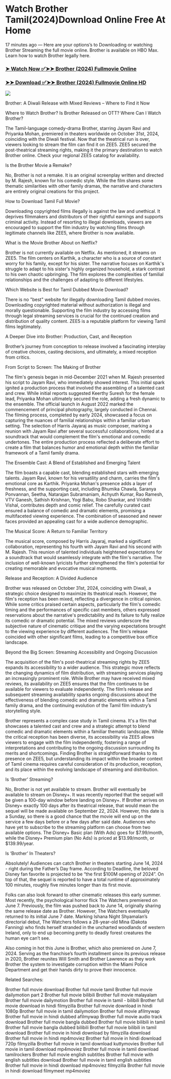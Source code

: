 # Watch Brother Tamil(2024)Download Online Free At Home

17 minutes ago — Here are your options’s to Downloading or watching Brother Streaming the full movie online. Brother is available on HBO Max. Learn how to watch Brother legally here.


### [➤ Watch Now ✅➤➤ Brother (2024) Fullmovie Online](https://yeshq.biz/en/movie/1008633?github)

### [➤➤ Download ✅➤➤ Brother (2024) Fullmovie Online HD](https://yeshq.biz/en/movie/1008633?github)

<p dir="auto"><a href="https://yeshq.biz/en/movie/1008633?github" title="PLAY NOW" rel="nofollow"><img src="https://i.imgur.com/jhNGoEt.gif" style="max-width: 100%;"></a></p>

Brother: A Diwali Release with Mixed Reviews – Where to Find it Now

Where to Watch Brother? Is Brother Released on OTT? Where Can I Watch Brother?

The Tamil-language comedy-drama Brother, starring Jayam Ravi and Priyanka Mohan, premiered in theaters worldwide on October 31st, 2024, coinciding with the Diwali festival. Now that the theatrical run is over, viewers looking to stream the film can find it on ZEE5. ZEE5 secured the post-theatrical streaming rights, making it the primary destination to watch Brother online. Check your regional ZEE5 catalog for availability.

Is the Brother Movie a Remake?

No, Brother is not a remake. It is an original screenplay written and directed by M. Rajesh, known for his comedic style. While the film shares some thematic similarities with other family dramas, the narrative and characters are entirely original creations for this project.

How to Download Tamil Full Movie?

Downloading copyrighted films illegally is against the law and unethical. It deprives filmmakers and distributors of their rightful earnings and supports criminal activity. Instead of resorting to illegal downloads, viewers are encouraged to support the film industry by watching films through legitimate channels like ZEE5, where Brother is now available.

What is the Movie Brother About on Netflix?

Brother is not currently available on Netflix. As mentioned, it streams on ZEE5. The film centers on Karthik, a character who is a source of constant worry for his family, except for his sister. The narrative focuses on Karthik's struggle to adapt to his sister's highly organized household, a stark contrast to his own chaotic upbringing. The film explores the complexities of familial relationships and the challenges of adapting to different lifestyles.

Which Website is Best for Tamil Dubbed Movie Download?

There is no "best" website for illegally downloading Tamil dubbed movies. Downloading copyrighted material without authorization is illegal and morally questionable. Supporting the film industry by accessing films through legal streaming services is crucial for the continued creation and distribution of quality content. ZEE5 is a reputable platform for viewing Tamil films legitimately.

A Deeper Dive into Brother: Production, Cast, and Reception

Brother’s journey from conception to release involved a fascinating interplay of creative choices, casting decisions, and ultimately, a mixed reception from critics.

From Script to Screen: The Making of Brother

The film's genesis began in mid-December 2021 when M. Rajesh presented his script to Jayam Ravi, who immediately showed interest. This initial spark ignited a production process that involved the assembling of a talented cast and crew. While initial reports suggested Keerthy Suresh for the female lead, Priyanka Mohan ultimately secured the role, adding a fresh dynamic to the ensemble. The official launch in August 2022 marked the commencement of principal photography, largely conducted in Chennai. The filming process, completed by early 2024, showcased a focus on capturing the nuances of familial relationships within a familiar urban setting. The selection of Harris Jayaraj as music composer, marking a reunion with Jayam Ravi after several successful collaborations, hinted at a soundtrack that would complement the film's emotional and comedic undertones. The entire production process reflected a deliberate effort to create a film that balances humor and emotional depth within the familiar framework of a Tamil family drama.

The Ensemble Cast: A Blend of Established and Emerging Talent

The film boasts a capable cast, blending established stars with emerging talents. Jayam Ravi, known for his versatility and charm, carries the film's emotional core as Karthik. Priyanka Mohan's presence adds a layer of freshness, and the supporting cast, including Bhumika Chawla, Saranya Ponvannan, Seetha, Natarajan Subramaniam, Achyuth Kumar, Rao Ramesh, VTV Ganesh, Sathish Krishnan, Yogi Babu, Robo Shankar, and Vriddhi Vishal, contributes depth and comic relief. The carefully curated cast ensured a balance of comedic and dramatic elements, promising a multifaceted viewing experience. The combination of seasoned and newer faces provided an appealing cast for a wide audience demographic.

The Musical Score: A Return to Familiar Territory

The musical score, composed by Harris Jayaraj, marked a significant collaboration, representing his fourth with Jayam Ravi and his second with M. Rajesh. This reunion of talented individuals heightened expectations for a soundtrack that would seamlessly integrate with the film's narrative. The inclusion of well-known lyricists further strengthened the film's potential for creating memorable and evocative musical moments.

Release and Reception: A Divided Audience

Brother was released on October 31st, 2024, coinciding with Diwali, a strategic choice designed to maximize its theatrical reach. However, the film's reception has been mixed, reflecting a divergence in critical opinion. While some critics praised certain aspects, particularly the film's comedic timing and the performances of specific cast members, others expressed reservations about the narrative's predictability and its failure to fully realize its comedic or dramatic potential. The mixed reviews underscore the subjective nature of cinematic critique and the varying expectations brought to the viewing experience by different audiences. The film's release coincided with other significant films, leading to a competitive box office landscape.

Beyond the Big Screen: Streaming Accessibility and Ongoing Discussion

The acquisition of the film's post-theatrical streaming rights by ZEE5 expands its accessibility to a wider audience. This strategic move reflects the changing dynamics of film distribution, with streaming services playing an increasingly prominent role. While Brother may have received mixed reviews, its availability on ZEE5 ensures that the film continues to be available for viewers to evaluate independently. The film’s release and subsequent streaming availability sparks ongoing discussions about the effectiveness of blending comedic and dramatic elements within a Tamil family drama, and the continuing evolution of the Tamil film industry’s storytelling style.


Brother represents a complex case study in Tamil cinema. It's a film that showcases a talented cast and crew and a strategic attempt to blend comedic and dramatic elements within a familiar thematic landscape. While the critical reception has been diverse, its accessibility via ZEE5 allows viewers to engage with the film independently, fostering a range of interpretations and contributing to the ongoing discussion surrounding its merits and shortcomings. Finding Brother is straightforward thanks to its presence on ZEE5, but understanding its impact within the broader context of Tamil cinema requires careful consideration of its production, reception, and its place within the evolving landscape of streaming and distribution.


Is ‘Brother’ Streaming?

No, Brother is not yet available to stream. Brother will eventually be available to stream on Disney+. It was recently reported that the sequel will be given a 100-day window before landing on Disney+. If Brother arrives on Disney+ exactly 100 days after its theatrical release, that would mean the sequel will be made available on September 22, 2024. However, this date is a Sunday, so there is a good chance that the movie will end up on the service a few days before or a few days after said date. Audiences who have yet to subscribe to the streaming platform can choose from two available options. The Disney+ Basic plan (With Ads) goes for $7.99/month, while the Disney+ Premium plan (No Ads) is priced at $13.99/month, or $139.99/year.

Is ‘Brother’ In Theaters?

Absolutely! Audiences can catch Brother in theaters starting June 14, 2024 - right during the Father’s Day frame. According to Deadline, the beloved Disney fan favorite is projected to be “the first $100M opening of 2024”. On top of that, the sequel is reported to have a total runtime of approximately 100 minutes, roughly five minutes longer than its first movie.

Folks can also look forward to other cinematic releases this early summer. Most recently, the psychological horror flick The Watchers premiered on June 7. Previously, the film was pushed back to June 14, originally sharing the same release date as Brother. However, The Watchers eventually returned to its initial June 7 date. Marking Ishana Night Shyamalan’s directorial debut, The Watchers follows a 28-year-old Mina (Dakota Fanning) who finds herself stranded in the uncharted woodlands of western Ireland, only to end up becoming pretty to deadly forest creatures the human eye can’t see.

Also coming in hot this June is Brother, which also premiered on June 7, 2024. Serving as the franchise’s fourth installment since its previous release in 2020, Brother reunites Will Smith and Brother Lawrence as they work Brother the system to investigate corruption within the Miami Police Department and get their hands dirty to prove their innocence.


Related Searches:

Brother full movie download
Brother full movie tamil
Brother full movie dailymotion part 2
Brother full movie bilibili
Brother full movie malayalam
Brother full movie dailymotion
Brother full movie in tamil - bilibili
Brother full movie download in hindi filmyzilla
Brother full movie download in hindi 1080p
Brother full movie in tamil dailymotion
Brother full movie afilmywap
Brother full movie in hindi dubbed afilmywap
Brother full movie audio track download
Brother full movie bangla dubbed
Brother full movie bilibili in tamil
Brother full movie bangla dubbed bilibili
Brother full movie bilibili in tamil download
Brother full movie in hindi download by filmyzilla
download Brother full movie in hindi mp4moviez
Brother full movie in hindi download 720p filmyzilla
Brother full movie in tamil download kuttymovies
Brother full movie in tamil download mp4moviez
Brother full movie in tamil download tamilrockers
Brother full movie english subtitles
Brother full movie with english subtitles download
Brother full movie in tamil english subtitles
Brother full movie in hindi download mp4moviez filmyzilla
Brother full movie in hindi download filmymeet mp4moviez
